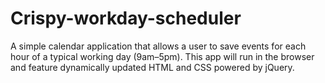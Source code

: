 # Crispy-workday-scheduler
A simple calendar application that allows a user to save events for each hour of a typical working day (9am–5pm). This app will run in the browser and feature dynamically updated HTML and CSS powered by jQuery.
